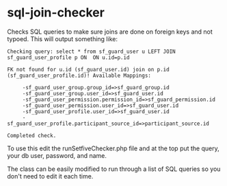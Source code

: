 sql-join-checker
================

Checks SQL queries to make sure joins are done on foreign keys and not typoed.  This will output something like:

````
Checking query: select * from sf_guard_user u LEFT JOIN sf_guard_user_profile p ON  ON u.id=p.id
                                                                                   
FK not found for u.id (sf_guard_user.id) join on p.id (sf_guard_user_profile.id)! Available Mappings:
                                                                                   
     -sf_guard_user_group.group_id=>sf_guard_group.id                              
     -sf_guard_user_group.user_id=>sf_guard_user.id                                
     -sf_guard_user_permission.permission_id=>sf_guard_permission.id               
     -sf_guard_user_permission.user_id=>sf_guard_user.id                           
     -sf_guard_user_profile.user_id=>sf_guard_user.id                              
     -sf_guard_user_profile.participant_source_id=>participant_source.id  
     
Completed check. 
````

To use this edit the runSetfiveChecker.php file and at the top put the query, your db user, password, and name.  

The class can be easily modified to run through a list of SQL queries so you don't need to edit it each time.
